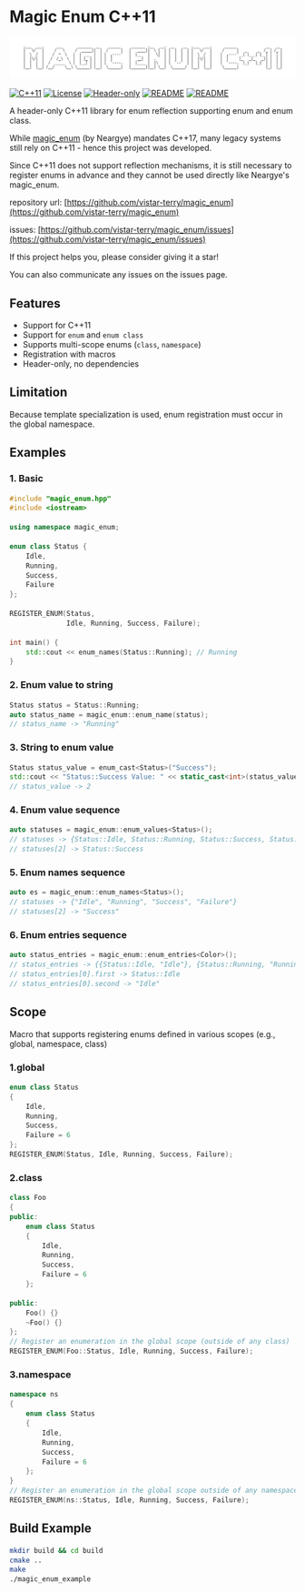 # Magic Enum C++11

![ascii-text-art](img/ascii-text-art.png)

[![C++11](https://img.shields.io/badge/c++-11-orange.svg)](https://en.cppreference.com/w/cpp/11) [![License](https://img.shields.io/badge/license-MIT-green)](https://github.com/vistar-terry/magic_enum/blob/main/LICENSE) [![Header-only](https://img.shields.io/badge/header--only-yes-yellowgreen)](#) [![README](https://img.shields.io/badge/README-Chinese-red)](https://github.com/vistar-terry/magic_enum/blob/main/README_ZH.md) [![README](https://img.shields.io/badge/README-English-blue)](https://github.com/vistar-terry/magic_enum/blob/main/README.md)

A header-only C++11 library for enum reflection supporting enum and enum class.

While [magic_enum](https://github.com/Neargye/magic_enum) (by Neargye) mandates C++17, many legacy systems still rely on C++11 - hence this project was developed.

Since C++11 does not support reflection mechanisms, it is still necessary to register enums in advance and they cannot be used directly like Neargye's magic_enum.

repository url: [https://github.com/vistar-terry/magic_enum](https://github.com/vistar-terry/magic_enum)

issues: [https://github.com/vistar-terry/magic_enum/issues](https://github.com/vistar-terry/magic_enum/issues)

If this project helps you, please consider giving it a star! 

You can also communicate any issues on the issues page.



## Features

- Support for C++11
- Support for `enum` and `enum class`
- Supports multi-scope enums (`class`, `namespace`)
- Registration with macros
- Header-only, no dependencies



## Limitation

Because template specialization is used, enum registration must occur in the global namespace.



## Examples

### 1. Basic

```cpp
#include "magic_enum.hpp"
#include <iostream>

using namespace magic_enum;

enum class Status {
    Idle,
    Running,
    Success,
    Failure
};

REGISTER_ENUM(Status, 
              Idle, Running, Success, Failure);

int main() {
    std::cout << enum_names(Status::Running); // Running
}
```

### 2. Enum value to string

```cpp
Status status = Status::Running;
auto status_name = magic_enum::enum_name(status);
// status_name -> "Running"
```

### 3. String to enum value

```cpp
Status status_value = enum_cast<Status>("Success");
std::cout << "Status::Success Value: " << static_cast<int>(status_value) << std::endl;
// status_value -> 2
```

### 4. Enum value sequence

```cpp
auto statuses = magic_enum::enum_values<Status>();
// statuses -> {Status::Idle, Status::Running, Status::Success, Status::Failure}
// statuses[2] -> Status::Success
```

### 5. Enum names sequence

```cpp
auto es = magic_enum::enum_names<Status>();
// statuses -> {"Idle", "Running", "Success", "Failure"}
// statuses[2] -> "Success"
```

### 6. Enum entries sequence

```cpp
auto status_entries = magic_enum::enum_entries<Color>();
// status_entries -> {{Status::Idle, "Idle"}, {Status::Running, "Running"}, {Status::Success, "Success"}, {Status::Failure, "Failure"}}
// status_entries[0].first -> Status::Idle
// status_entries[0].second -> "Idle"
```



## Scope

Macro that supports registering enums defined in various scopes (e.g., global, namespace, class)

### 1.global

```cpp
enum class Status
{
    Idle,
    Running,
    Success,
    Failure = 6
};
REGISTER_ENUM(Status, Idle, Running, Success, Failure);
```

### 2.class

```cpp
class Foo
{
public:
    enum class Status
    {
        Idle,
        Running,
        Success,
        Failure = 6
    };

public:
    Foo() {}
    ~Foo() {}
};
// Register an enumeration in the global scope (outside of any class)
REGISTER_ENUM(Foo::Status, Idle, Running, Success, Failure);
```

### 3.namespace

```cpp
namespace ns
{
    enum class Status
    {
        Idle,
        Running,
        Success,
        Failure = 6
    };
}
// Register an enumeration in the global scope outside of any namespace
REGISTER_ENUM(ns::Status, Idle, Running, Success, Failure);
```



## Build Example

```bash
mkdir build && cd build
cmake ..
make
./magic_enum_example
```


